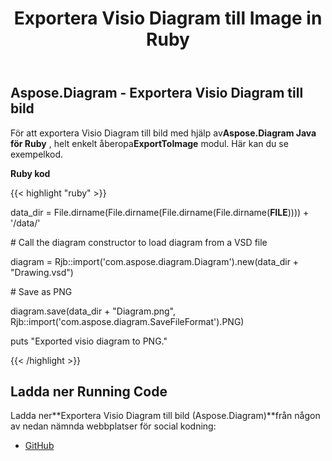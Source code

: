 ﻿---
title: Exportera Visio Diagram till Image in Ruby
type: docs
weight: 30
url: /sv/java/export-visio-diagram-to-image-in-ruby/
---
## **Aspose.Diagram - Exportera Visio Diagram till bild**
 För att exportera Visio Diagram till bild med hjälp av**Aspose.Diagram Java för Ruby** , helt enkelt åberopa**ExportToImage** modul. Här kan du se exempelkod.

**Ruby kod**

{{< highlight "ruby" >}}

 data_dir = File.dirname(File.dirname(File.dirname(File.dirname(__FILE__)))) + '/data/'

\# Call the diagram constructor to load diagram from a VSD file

diagram = Rjb::import('com.aspose.diagram.Diagram').new(data_dir + "Drawing.vsd")

\# Save as PNG

diagram.save(data_dir + "Diagram.png", Rjb::import('com.aspose.diagram.SaveFileFormat').PNG)

puts "Exported visio diagram to PNG."

{{< /highlight >}}
## **Ladda ner Running Code**
 Ladda ner**Exportera Visio Diagram till bild (Aspose.Diagram)**från någon av nedan nämnda webbplatser för social kodning:

- [GitHub](https://github.com/asposediagram/Aspose.Diagram-for-Java/blob/master/Plugins/Aspose_Diagram_Java_for_Ruby/lib/asposediagramjava/Export/exporttoimage.rb)
